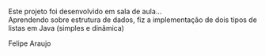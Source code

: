 Este projeto foi desenvolvido em sala de aula... <br>
Aprendendo sobre estrutura de dados, fiz a implementação de dois tipos de listas em Java (simples e dinâmica)




Felipe Araujo
